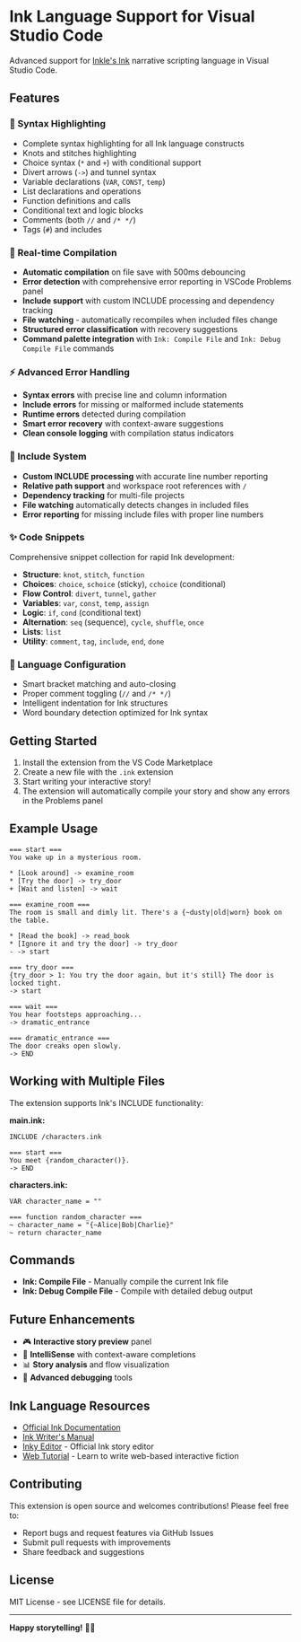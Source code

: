 # Ink Language Support for Visual Studio Code

Advanced support for [Inkle's Ink](https://www.inklestudios.com/ink/) narrative scripting language in Visual Studio Code.

## Features

### 🎨 Syntax Highlighting
- Complete syntax highlighting for all Ink language constructs
- Knots and stitches highlighting
- Choice syntax (`*` and `+`) with conditional support
- Divert arrows (`->`) and tunnel syntax
- Variable declarations (`VAR`, `CONST`, `temp`)
- List declarations and operations
- Function definitions and calls
- Conditional text and logic blocks
- Comments (both `//` and `/* */`)
- Tags (`#`) and includes

### 🔧 Real-time Compilation
- **Automatic compilation** on file save with 500ms debouncing
- **Error detection** with comprehensive error reporting in VSCode Problems panel
- **Include support** with custom INCLUDE processing and dependency tracking
- **File watching** - automatically recompiles when included files change
- **Structured error classification** with recovery suggestions
- **Command palette integration** with `Ink: Compile File` and `Ink: Debug Compile File` commands

### ⚡ Advanced Error Handling
- **Syntax errors** with precise line and column information
- **Include errors** for missing or malformed include statements
- **Runtime errors** detected during compilation
- **Smart error recovery** with context-aware suggestions
- **Clean console logging** with compilation status indicators

### 📁 Include System
- **Custom INCLUDE processing** with accurate line number reporting
- **Relative path support** and workspace root references with `/`
- **Dependency tracking** for multi-file projects
- **File watching** automatically detects changes in included files
- **Error reporting** for missing include files with proper line numbers

### ✨ Code Snippets
Comprehensive snippet collection for rapid Ink development:

- **Structure**: `knot`, `stitch`, `function`
- **Choices**: `choice`, `schoice` (sticky), `cchoice` (conditional)
- **Flow Control**: `divert`, `tunnel`, `gather`
- **Variables**: `var`, `const`, `temp`, `assign`
- **Logic**: `if`, `cond` (conditional text)
- **Alternation**: `seq` (sequence), `cycle`, `shuffle`, `once`
- **Lists**: `list`
- **Utility**: `comment`, `tag`, `include`, `end`, `done`

### 🔧 Language Configuration
- Smart bracket matching and auto-closing
- Proper comment toggling (`//` and `/* */`)
- Intelligent indentation for Ink structures
- Word boundary detection optimized for Ink syntax

## Getting Started

1. Install the extension from the VS Code Marketplace
2. Create a new file with the `.ink` extension
3. Start writing your interactive story!
4. The extension will automatically compile your story and show any errors in the Problems panel

## Example Usage

```ink
=== start ===
You wake up in a mysterious room.

* [Look around] -> examine_room
* [Try the door] -> try_door
+ [Wait and listen] -> wait

=== examine_room ===
The room is small and dimly lit. There's a {~dusty|old|worn} book on the table.

* [Read the book] -> read_book
* [Ignore it and try the door] -> try_door
- -> start

=== try_door ===
{try_door > 1: You try the door again, but it's still} The door is locked tight.
-> start

=== wait ===
You hear footsteps approaching...
-> dramatic_entrance

=== dramatic_entrance ===
The door creaks open slowly.
-> END
```

## Working with Multiple Files

The extension supports Ink's INCLUDE functionality:

**main.ink:**
```ink
INCLUDE /characters.ink

=== start ===
You meet {random_character()}.
-> END
```

**characters.ink:**
```ink
VAR character_name = ""

=== function random_character ===
~ character_name = "{~Alice|Bob|Charlie}"
~ return character_name
```

## Commands

- **Ink: Compile File** - Manually compile the current Ink file
- **Ink: Debug Compile File** - Compile with detailed debug output

## Future Enhancements

- 🎮 **Interactive story preview** panel
- 🧠 **IntelliSense** with context-aware completions  
- 📊 **Story analysis** and flow visualization
- 🔧 **Advanced debugging** tools

## Ink Language Resources

- [Official Ink Documentation](https://github.com/inkle/ink/tree/master/Documentation)
- [Ink Writer's Manual](https://github.com/inkle/ink/blob/master/Documentation/WritingWithInk.md)
- [Inky Editor](https://github.com/inkle/inky) - Official Ink story editor
- [Web Tutorial](https://www.inklestudios.com/ink/web-tutorial/) - Learn to write web-based interactive fiction

## Contributing

This extension is open source and welcomes contributions! Please feel free to:

- Report bugs and request features via GitHub Issues
- Submit pull requests with improvements
- Share feedback and suggestions

## License

MIT License - see LICENSE file for details.

---

**Happy storytelling!** 📖✨ 